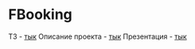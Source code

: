 # FBooking
ТЗ - <a href="https://disk.yandex.ru/i/dpYywDiSZcJHSQ">тык</a>
Описание проекта - <a href="https://disk.yandex.ru/i/2VmcVfOZhY4oMA">тык</a>
Презентация - <a href="https://www.canva.com/design/DAFgq27dknc/6it_O-MW9f9WSVPag-i3AA/view?utm_content=DAFgq27dknc&utm_campaign=designshare&utm_medium=link&utm_source=publishsharelink">тык</a>
